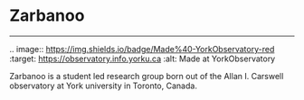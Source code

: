 # Zarbanoo
---

.. image:: https://img.shields.io/badge/Made%40-YorkObservatory-red
    :target: https://observatory.info.yorku.ca
    :alt: Made at YorkObservatory
    
Zarbanoo is a student led research group born out of the Allan I. Carswell observatory at York university in Toronto, Canada.


